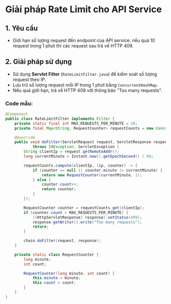 # Giải pháp Rate Limit cho API Service

## 1. Yêu cầu
- Giới hạn số lượng request đến endpoint của API service: nếu quá 10 request trong 1 phút thì các request sau trả về HTTP 409.

## 2. Giải pháp sử dụng
- Sử dụng **Servlet Filter** (`RateLimitFilter.java`) để kiểm soát số lượng request theo IP.
- Lưu trữ số lượng request mỗi IP trong 1 phút bằng `ConcurrentHashMap`.
- Nếu quá giới hạn, trả về HTTP 409 với thông báo "Too many requests".

### Code mẫu:
```java
@Component
public class RateLimitFilter implements Filter {
    private static final int MAX_REQUESTS_PER_MINUTE = 10;
    private final Map<String, RequestCounter> requestCounts = new ConcurrentHashMap<>();

    @Override
    public void doFilter(ServletRequest request, ServletResponse response, FilterChain chain)
            throws IOException, ServletException {
        String clientIp = request.getRemoteAddr();
        long currentMinute = Instant.now().getEpochSecond() / 60;

        requestCounts.compute(clientIp, (ip, counter) -> {
            if (counter == null || counter.minute != currentMinute) {
                return new RequestCounter(currentMinute, 1);
            } else {
                counter.count++;
                return counter;
            }
        });

        RequestCounter counter = requestCounts.get(clientIp);
        if (counter.count > MAX_REQUESTS_PER_MINUTE) {
            ((HttpServletResponse) response).setStatus(409);
            response.getWriter().write("Too many requests");
            return;
        }

        chain.doFilter(request, response);
    }

    private static class RequestCounter {
        long minute;
        int count;

        RequestCounter(long minute, int count) {
            this.minute = minute;
            this.count = count;
        }
    }
}
```
